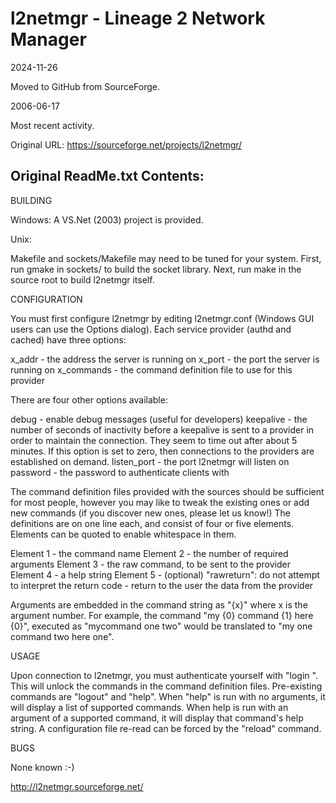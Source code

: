# l2netmgr - Lineage 2 Network Manager

2024-11-26

Moved to GitHub from SourceForge. 

2006-06-17

Most recent activity.

Original URL: https://sourceforge.net/projects/l2netmgr/


## Original ReadMe.txt Contents:

BUILDING

Windows: A VS.Net (2003) project is provided.

Unix:

Makefile and sockets/Makefile may need to be tuned for your system.  First, run
gmake in sockets/ to build the socket library.  Next, run make in the source
root to build l2netmgr itself.


CONFIGURATION

You must first configure l2netmgr by editing l2netmgr.conf (Windows GUI users
can use the Options dialog).  Each service provider (authd and cached) have
three options:

x_addr		- the address the server is running on
x_port		- the port the server is running on
x_commands	- the command definition file to use for this provider

There are four other options available:

debug		- enable debug messages (useful for developers)
keepalive	- the number of seconds of inactivity before a keepalive is
		  sent to a provider in order to maintain the connection.
		  They seem to time out after about 5 minutes.  If this option
		  is set to zero, then connections to the providers are
		  established on demand.
listen_port	- the port l2netmgr will listen on
password	- the password to authenticate clients with


The command definition files provided with the sources should be sufficient
for most people, however you may like to tweak the existing ones or add
new commands (if you discover new ones, please let us know!)  The definitions
are on one line each, and consist of four or five elements.  Elements can be
quoted to enable whitespace in them.

Element 1	- the command name
Element 2	- the number of required arguments
Element 3	- the raw command, to be sent to the provider
Element 4	- a help string
Element 5	- (optional) "rawreturn": do not attempt to interpret the
		  return code - return to the user the data from the provider

Arguments are embedded in the command string as "{x}" where x is the argument
number.  For example, the command "my {0} command {1} here {0}", executed as
"mycommand one two" would be translated to "my one command two here one".


USAGE

Upon connection to l2netmgr, you must authenticate yourself with
"login <password>".  This will unlock the commands in the command definition
files.  Pre-existing commands are "logout" and "help".  When "help" is run
with no arguments, it will display a list of supported commands.  When help
is run with an argument of a supported command, it will display that command's
help string.  A configuration file re-read can be forced by the "reload"
command.


BUGS

None known :-)


http://l2netmgr.sourceforge.net/
